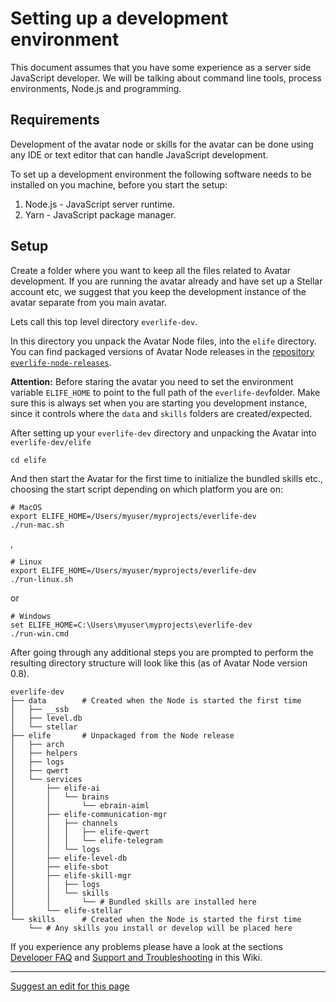 # Setting up a development environment

This document assumes that you have some experience as a server side JavaScript developer. We will be talking about command line tools, process environments, Node.js and programming.  

## Requirements

Development of the avatar node or skills for the avatar can be done using any IDE or text editor that can handle JavaScript development. 


To set up a development environment the following software needs to be installed on you machine, before you start the setup:

1. Node.js - JavaScript server runtime. 
2. Yarn - JavaScript package manager.

## Setup

Create a folder where you want to keep all the files related to Avatar development. If you are running the avatar already and have set up a Stellar account etc, we suggest that you keep the development instance of the avatar separate from you main avatar.

Lets call this top level directory `everlife-dev`.

In this directory you unpack the Avatar Node files, into the `elife` directory. You can find packaged versions of Avatar Node releases in the [repository `everlife-node-releases`](https://github.com/everlifeai/everlife-node-releases).

**Attention:** Before staring the avatar you need to set the environment variable `ELIFE_HOME` to point to the full path of the `everlife-dev`folder. Make sure this is always set when you are starting you development instance, since it controls where the `data` and `skills` folders are created/expected.

After setting up your `everlife-dev` directory and unpacking the Avatar into `everlife-dev/elife`

    cd elife
    
And then start the Avatar for the first time to initialize the bundled skills etc., choosing the start script depending on which platform you are on:

    # MacOS
    export ELIFE_HOME=/Users/myuser/myprojects/everlife-dev
    ./run-mac.sh

,

    # Linux
    export ELIFE_HOME=/Users/myuser/myprojects/everlife-dev
    ./run-linux.sh
    
or

    # Windows
    set ELIFE_HOME=C:\Users\myuser\myprojects\everlife-dev
    ./run-win.cmd
    

After going through any additional steps you are prompted to perform the resulting directory structure will look like this (as of Avatar Node version 0.8).

    everlife-dev
    ├── data        # Created when the Node is started the first time
    │   ├── __ssb
    │   ├── level.db
    │   └── stellar
    ├── elife       # Unpackaged from the Node release 
    │   ├── arch
    │   ├── helpers
    │   ├── logs
    │   ├── qwert
    │   └── services
    │       ├── elife-ai
    │       │   └── brains
    │       │       └── ebrain-aiml
    │       ├── elife-communication-mgr
    │       │   ├── channels
    │       │   │   ├── elife-qwert
    │       │   │   └── elife-telegram
    │       │   └── logs
    │       ├── elife-level-db
    │       ├── elife-sbot
    │       ├── elife-skill-mgr
    │       │   ├── logs
    │       │   └── skills              
    │       │       └── # Bundled skills are installed here
    │       └── elife-stellar
    └── skills      # Created when the Node is started the first time
        └── # Any skills you install or develop will be placed here
     
If you experience any problems please have a look at the sections [Developer FAQ](dev-faq.md) and [Support and Troubleshooting](dev-support.md) in this Wiki.

- - - -
[Suggest an edit for this page](https://github.com/everlifeai/everlifeai.github.io/edit/master/docs/developer-resources/getting-started/dev-setup.md)
